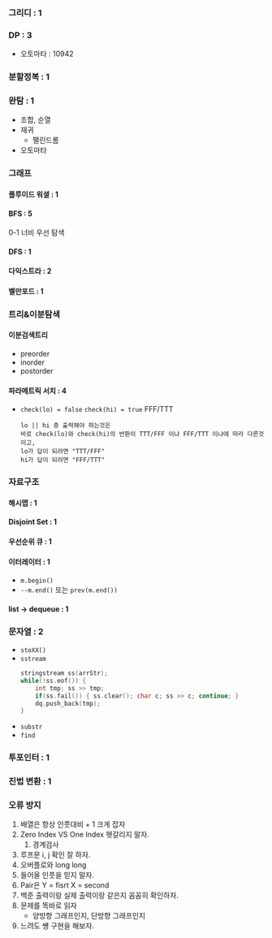 ### 그리디 : 1

### DP : 3
* 오토마타 : 10942

### 분할정복 : 1

### 완탐 : 1
* 조합, 순열
* 재귀
  * 팰린드롬
* 오토마타

### 그래프
#### 플루이드 워셜  : 1
#### BFS        : 5
0-1 너비 우선 탐색
#### DFS        : 1
#### 다익스트라 : 2
#### 벨만포드 : 1

### 트리&이분탐색

#### 이분검색트리
* preorder
* inorder
* postorder

#### 파라메트릭 서치 : 4
* `check(lo) = false` `check(hi) = true` FFF/TTT
    ```
    lo || hi 중 출력해야 하는것은 
    바로 check(lo)와 check(hi)의 반환이 TTT/FFF 이냐 FFF/TTT 이냐에 따라 다른것이고,
    lo가 답이 되려면 "TTT/FFF"
    hi가 답이 되려면 "FFF/TTT"
    ```

### 자료구조 
#### 해시맵 : 1
#### Disjoint Set : 1
#### 우선순위 큐 : 1
#### 이터레이터 : 1
* `m.begin()` 
* `--m.end()` 또는 `prev(m.end())`
#### list -> dequeue : 1

### 문자열 : 2
* `stoXX()`
* `sstream`
    ```cpp
    stringstream ss(arrStr);
    while(!ss.eof()) {
        int tmp; ss >> tmp;
        if(ss.fail()) { ss.clear(); char c; ss >> c; continue; }
        dq.push_back(tmp);
    }
    ```
* `substr`
* `find`

### 투포인터 : 1
### 진법 변환 : 1

### 오류 방지
1. 배열은 항상 인풋대비 + 1 크게 잡자
2. Zero Index VS One Index 헷갈리지 말자.
   1. 경계검사
3. 루프문 i, j 확인 잘 하자.
4. 오버플로와 long long
5. 들어올 인풋을 믿지 말자.
6. Pair은 Y = fisrt X = second
7. 백준 출력이랑 실제 출력이랑 같은지 꼼꼼히 확인하자.
8. 문제를 똑바로 읽자
   * 양방향 그래프인지, 단방향 그래프인지
9. 느려도 썡 구현을 해보자.